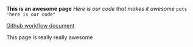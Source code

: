 **This is an awesome page**
*Here is our code that makes it awesome*
`puts "here is our code"`

[Github workflow document](https://devbootcamp.instructure.com/courses/79/pages/github-workflow)

This page is really really awesome